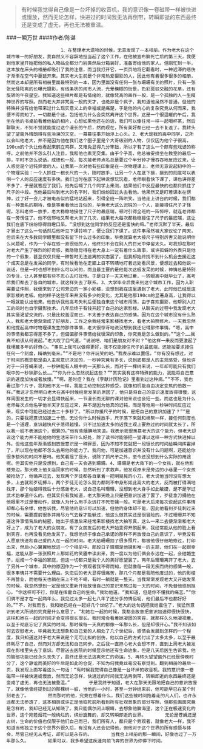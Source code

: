 > 有时候我觉得自己像是一台坏掉的收音机，我的意识像一卷磁带一样被快进或慢放，然而无论怎样，快进过的时间我无法再倒带，转瞬即逝的东西最终还是变成了虚无，再也无法被重温。

###一瞬万世
####作者/陈谌

						1、在整理老大遗物的时候，无意发现了一本相册。作为老大在这个城市唯一的好朋友，我自然义不容辞地担当起了这个工作，在他被宣布脑死亡后的第三天，我便到他家里开始把他的私人物品全都分门别类然后分箱装好，准备寄给他的家人。但刚忙到一半，这本放在床头的相册却吸引了我的注意，而当我打开它，一页页地将它翻看时，一种迟滞的悲伤才渐渐在空气中蔓延开来。其实老大生前是个非常热爱摄影的人，因此他有着很多很多的相册，然而这本却是所有相册里面最特别的一本，因为里面没有任何一张与珊珊有关的照片，只有一张张光怪陆离的长曝光摄影，有线条状的闹市人流，光晕模糊的街景，色彩斑驳交融的花草，还有旋转的午夜星空。我知道这些相片都是有情绪的，就像梵高的画作一般，是一个孤独的人一生精神世界的写照。然而老大并非梵高一般的天才，也绝非是个疯子，我知道他虽然不普通，但他的特殊并没有给他带来过什么现实意义上的幸福或是痛楚，于是他的内心的复杂究竟从何而来，我便不得而知了。一切都是个谜，包括他为什么会突然离开这个世界。这是一个很温暖的午后，我坐在他的书桌前看着他拍的相片，心想如果他还在的话，我们可以像往常一样一起喝杯茶，然后聊聊天，不知不觉就能度过这个漫长的午后，然而现在，所有美好都已经一去不复返了。我转头望了望窗外晴朗得有些冷漠的天空，一幕幕往事开始浮上心头。2、老大是我的高中同学，之所以会叫他老大，并不是因为他在我们这个圈子里是个大哥级别的人物，仅仅因为他个子很高，190cm的个头让他看起来鹤立鸡群，又难免显得几分笨拙，所以才有了这么一个颇有些戏谑的称呼。之前他并不怎么引人注目，我和他也素无交集。由于个子高，他总被安排坐在教室的最后一排，平时不怎么说话，成绩也一般，每次被老师点名总是要过个半分钟才慢吞吞地反应过来，让人感觉是个迟钝异常的人。让我第一次对他有些印象是在一次物理课上，老师无意说起初中的一个物理实验：一个人抓住一根长尺的一头，随时放手，让另一个人在底下接，接到的刻度可以表明一个人的反应速度有多快。我们当时在底下起哄说想玩玩看，老师眼看快下课了，课也讲得差不多了，于是就答应了我们。他先后喊了几个同学上来测，结果他们中反应最快的也都只抓住了尺子的中段。当他最后叫到老大的名字时，我们纷纷回过头去看他。他果然又是盯着课本在愣神，过了好一会儿才被电击似的猛地站起来，引得全班一阵哄笑。当他走上讲台的时候，我们都有一种莫名的期待，像是等着看他出丑似的，毕竟老大这么迟钝的一个人，能接得住尺子才怪呢。怎料老师一放手，老大稳稳地接住了尺子的最底端，顿时引得全班的一阵惊呼，就连老师都在一旁愣住了。他不信邪地又帮老大测了几次，结果老大每次都稳稳接住了尺子的最底端，这让我们在底下纷纷惊得目瞪口呆。“没想到这位同学的反应还是蛮快的嘛。”老师沉默了半天，最后才冒出了这么一句话然后他听见下课铃响了，便让我们下课了。这件事虽然被大家议论了两天，但后来在大多数同学眼里都没有留下什么过多的印象，毕竟就算老大接尺子特别厉害又能说明什么问题呢，作为一个存在感一直很低的人，他终归不会在别人的目光中停留太久。可我却在那时对老大产生了强烈的好奇感，我隐隐觉得在老大身上一定有着什么故事，或许孤僻的外表只是他的一个假象，甚至仅仅只是一种暂时无法逃离的状态罢了。但我却始终找不到什么机会去接近这个成天总是在发呆的同学，有时候看他在走廊上目不转睛地盯着远处看风景，便想过去和他说一说话，但是一时也想不到什么可以问的，而且最主要的是他每次这般发呆的时候，神情总是特别的专注，让人甚至都有些不忍心去打扰他。于是日子一天天地过着，一转眼高中就毕业了，高考后我们都去了各自的城市，就这样失去了联系。3、大学毕业后我来到这个城市工作，因为入职需要证件照，我便来到了公司旁边的一家小影楼，没想到我在这里遇到了老大，此时他已经是这家影楼的老板。他的样子这些年来并没有多少的变化，尤其是他那190cm的显著身高，让我得以一眼就能认出他来。他告诉我他高考失利后便独自来这个城市闯荡，由于喜欢摄影，他帮别人打工的同时也自学摄影技术，几年后终于有钱开起了自己的这家影楼。从聊天的过程中我发现老大其实挺渴望交流的，只是比较羞涩而已，不太善于表达自己的感情。因为在这个城市没有什么熟人，我和老大便渐渐成了好朋友，工作之余我经常来影楼找老大，看老大拍照修片。一天我忽然和他提起高中时物理课发生的那件事情，老大很惊讶地说没想到我还记得那件事情。“嗯，高中的事情我都忘得差不多了，但偏偏那件事情给我很深的印象，你究竟是怎么做到的。”“这个……我真不知该从何说起。”老大叹了口气道。“说说吧，咱们是朋友对不对？”他这样一来反而更激起了我埋藏多年的好奇心。“事实上我可以做得更好，我不仅能接住尺子的最底端，还能按要求接住任何一个刻度，精确到毫米。”“不是吧？你开玩笑的吧。”我表示难以置信。“你有没有想过，对于时间的概念都是由人主观意识决定的，一秒钟究竟有多长，说到底都是人的主观感受，但也许对于一只苍蝇来说，一秒钟能有人眼中的一天那么长，而对于一棵树来说，一年却可能只有我们眼中的一秒钟那么长……”“你为什么忽然说起这些？”“其实我有这样特殊的能力，我能将自己意识的速度加快或者放慢。”“啊，差时症？我在《李献计历险记》里看到过这种病。”“不不，我也看过那个片子，我和他不太一样，我能主动控制这种感受，就像相机能自由决定变焦的倍数一样。”我这才忽然明白老大在高中时候经常发呆的原因了，他只是将自己的意识速度放得很慢，这样周围发生的一切才会显得快起来，一节漫长而无聊的课对他来说也会短一些。而这也是为什么老师每次点他名字他半天才反应过来，并不是因为他真的迟钝，而是等他用一秒钟时间反应过来，现实中可能已经过去二十多秒了。“所以你接尺子的时候，是把自己的意识加速了？”“是的，只要我把意识加速二十倍，无论你什么时候放手，尺子落下来就和棉絮一样，接任何刻度也是一个道理，意识越快尺子落得越慢。只不过加速太多的话我主观上要熬过的时间就太长了，所以我一般不表演这个，很累的。”他有些腼腆地笑道。我表示我很羡慕老大的这个能力，但老大却说这个能力并不能给他的生活来带什么好处，除了读书时能够把一堂课以这样一种方式快进掉以外。但他这些年渐渐感到放慢意识是一种罪恶，因为不知不觉就把一段很长的时间给瞬间挥霍掉了，所以现在他都不怎么去用他的能力了。我问他，可是加速意识并没有什么问题啊，还能给你很多额外的时间不是吗。他笑着摇了摇头，说除了抓尺子之外，至今还没想到什么实际的用途呢。但其实他只是没想到，自己有一天会遇到珊珊。4、珊珊是老大救下的一个女孩，就在他影楼旁边。那天晚上他关店回家的时候，忽然听到了求救声，他发现原来是旁边的小巷里一个女孩被抢劫了，他循声过去，发现两个歹徒都各自拿着一把明晃晃的小刀。老大说他当时没有想太多，上去就和歹徒搏斗，两个歹徒无论怎么努力都刺不中身形如此高大的老大，反而被打得满地找牙，那个姑娘得救后十分感谢老大，说自己名叫珊珊，没想到老大身手如此敏捷，是不是学过武术跆拳道什么的。但其实只有我知道，老大那天晚上只是把意识加速了罢了，歹徒拿刀捅他在他眼里不过是慢动作，就像人为什么用手永远打不死苍蝇一般。可是老大后来每次说起这件事情却都心有余悸，他告诉我，尽管他的意识可以加速，但他的身体却不能，因此他看到歹徒刺过来的时候，需要提前很多并用尽力气去躲才能躲过，他这么做其实还是很冒险的。不过珊珊并不知道这件事情背后的秘密，她出于感激后来经常来影楼找老大拍写真，这么一来二去便渐渐和老大好上了，成为了老大的女朋友。有了女朋友后的老大开始变得开朗起来，我经常能从他的脸上看到笑容，也再没看见他发呆了。我想他终于像自己承诺的那样不再放慢自己的意识了，毕竟没有人愿意快进和自己爱的人在一起的时间。老大给珊珊拍了很多照片，都被他很仔细地修过，打印出来，然后小心翼翼地放进一个个相册中。那段日子珊珊是他摄影唯一的主题，他们在一起很幸福，这能从那一张张照片上那如花的笑靥中读出来，我一度以为他们俩会永远在一起，会结婚生子，组成一个幸福的家庭，但这一切都只是我个人的美好愿望罢了。两年后珊珊离开了老大，去了另外一个城市，其中的原因作为一个旁观者我不得而知，但就像每一段无疾而终的感情一般，很多事情并不需要什么理由。失恋后的老大显得很痛苦，那几个月都是我陪他度过的，他的影楼不再营业，而他每天也躺在床上不吃不喝，有时一躺就是一整天。当我渐渐发现老大又开始发呆的时候，我忽然想到一定是他又重新开始放慢自己的意识来熬过每一天的时间，不免替他感到担心。“你这样可不行，你是在挥霍自己的生命。”我劝他道。“我知道，但是你不懂我的痛苦。”“你们俩不是才在一起两年么，我见过太多一起七八年了还分手的情侣呢，他们最后不也都好好的。”“不，对我而言，我和她已经在一起好几个世纪了。”老大的这句话把我给震住了，我猛然意识到老大所说的究竟是什么意思了。“和她在一起的时候，我都会故意把意识加速得很快很快，这样和她在一起的时间才会变得很长很长。我时常会看着她凝固的笑容，就那样久久地凝视着，以至于彻底忘记了真实的时间，那时候每一天真的都像一年那么长，但是却很开心。”我不知该如何去安慰老大，毕竟我无法想象和自己爱的人相处了几个世纪后，感情会发展到怎样的一个程度，我只知道这对于老大来说是个无可比拟的创伤，他以自己的方式付出了太多太多，以至于最终耗尽了自己，然而对方却无法和自己同步。之后我一直担心老大会想不开，直到上周老大被发现在影楼里失去了意识。尽管送去医院的时候显示他还有生命迹象，但是几天后医生告诉我，他的脑部功能已经永久丧失了，最终还是无法逃离死亡的命运。5、再转头望望窗外已经是傍晚时分了，这个静谧而美好的午后是如此的仓促，不知为何我竟丝毫没有察觉到。翻到相册的最后一页，我发现上面写着这么一句话：“有时候我觉得自己像是一台坏掉的收音机，我的意识像一卷磁带一样被快进或慢放，然而无论怎样，快进过的时间我无法再倒带，转瞬即逝的东西最终还是变成了虚无，再也无法被重温。”       于是我终于知道，老大在那天无限地把自己的意识放慢了，就像他曾经提到过的那棵树一般，当他的一小时，甚至一分钟结束前，他可能早已在某个时刻老去了。       然而那时的他，究竟在想着什么，我们这些被时间拖着走的凡人们，也许永远都无法参透了，这本相册或许正是他临死前所看到所有壮观景象的部分写照，但那些画面究竟是怎样的，我却已经无从知晓了。我只能偶尔闭上眼睛，去想象他脑海里，这个正在极速变化的世界，这个宛若烟花一般绚烂的，缤纷旋舞的，却又转瞬即逝的世界。       无论是苍蝇还是古树，生命的价值也仅限于他们自己而已，我们所有人，都只是个旁观者，就像老大一样，我不知道当他独立于这个世界外很久后，有没有人还会记得他，但他对于这个世界的所有感悟与体会，尽管已经无从考证，却可以是永存的。       当我合上相册的那一瞬间，好像也过了一万年那么久。       如果可以，我多希望这疾速向前飞奔的世界为你停下时间。			  		